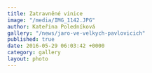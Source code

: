 ```yaml
---
title: Zatravněné vinice
image: "/media/IMG_1142.JPG"
author: Kateřina Poledníková
gallery: "/news/jaro-ve-velkych-pavlovicich"
published: true
date: 2016-05-29 06:03:42 +0000
category: gallery
layout: photo
---
```

